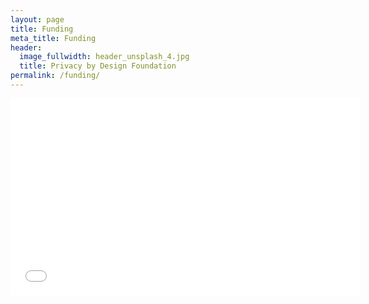 ```yaml
---
layout: page
title: Funding
meta_title: Funding
header:
  image_fullwidth: header_unsplash_4.jpg
  title: Privacy by Design Foundation
permalink: /funding/
---
```

<iframe width='560' height='315' src='//www.youtube.com/embed/ETxmCCsMoD0' frameborder='0' allowfullscreen></iframe>
